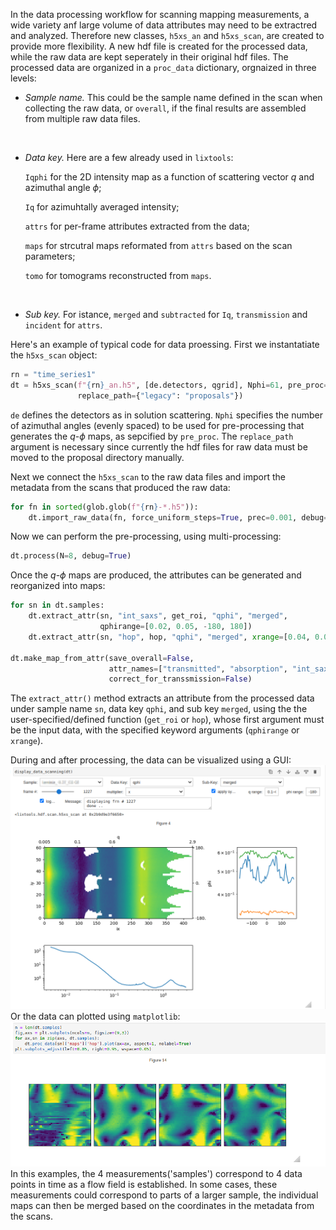 In the data processing workflow for scanning mapping measurements, a wide variety anf large volume of data attributes may need to be extractred and analyzed. Therefore new classes, `h5xs_an` and `h5xs_scan`, are created to provide more flexibility. A new hdf file is created for the processed data, while the raw data are kept seperately in their original hdf files. The processed data are organized in a `proc_data` dictionary, orgnaized in three levels:

* *Sample name.* 
  This could be the sample name defined in the scan when collecting the raw data, or `overall`, if the final results are assembled from multiple raw data files.     
<br>

* *Data key.*
  Here are a few already used in `lixtools`: 

    `Iqphi` for the 2D intensity map as a function of scattering vector $q$ and azimuthal angle $\phi$; 
    
    `Iq` for azimuhtally averaged intensity; 
    
    `attrs` for per-frame attributes extracted from the data; 
    
    `maps` for strcutral maps reformated from `attrs` based on the scan parameters; 
    
    `tomo` for tomograms reconstructed from `maps`.
<br>    
  
* *Sub key.* 
  For istance, `merged` and `subtracted` for `Iq`, `transmission` and `incident` for `attrs`.



Here's an example of typical code for data proessing. First we instantatiate the `h5xs_scan` object: 

```python
rn = "time_series1"
dt = h5xs_scan(f"{rn}_an.h5", [de.detectors, qgrid], Nphi=61, pre_proc="2D", 
               replace_path={"legacy": "proposals"})
```

`de` defines the detectors as in solution scattering. `Nphi` specifies the number of azimuthal
angles (evenly spaced) to be used for pre-processing that generates the $q$-$\phi$ maps, as sepcified by `pre_proc`. The `replace_path` argument
is necessary since currently the hdf files for raw data must be moved to the proposal directory manually.


Next we connect the `h5xs_scan` to the raw data files and import the metadata from the scans that produced the raw data:
```python
for fn in sorted(glob.glob(f"{rn}-*.h5")):
    dt.import_raw_data(fn, force_uniform_steps=True, prec=0.001, debug=True)
```

Now we can perform the pre-processing, using multi-processing:
```python
dt.process(N=8, debug=True)
```

Once the $q$-$\phi$ maps are produced, the attributes can be generated and reorganized into maps:
```python
for sn in dt.samples:
    dt.extract_attr(sn, "int_saxs", get_roi, "qphi", "merged", 
                    qphirange=[0.02, 0.05, -180, 180])
    dt.extract_attr(sn, "hop", hop, "qphi", "merged", xrange=[0.04, 0.06])
    
dt.make_map_from_attr(save_overall=False, 
                      attr_names=["transmitted", "absorption", "int_saxs", "hop"], 
                      correct_for_transsmission=False)
```
The `extract_attr()` method extracts an attribute from the processed data under sample name `sn`, data key `qphi`, 
and sub key `merged`, using the the user-specified/defined function (`get_roi` or `hop`), whose first argument must
be the input data, with the specified keyword arguments (`qphirange` or `xrange`). 

During and after processing, the data can be visualized using a GUI:
![scanning data visualization GUI](fig/display_data_scanning.png)
Or the data can plotted using `matplotlib`:
![map plot](fig/plot_scan_maps.png)
In this examples, the 4 measurements('samples') correspond to 4 data points in time as a flow field is established. In some cases, 
these measurements could correspond to parts of a larger sample, the individual maps can then be merged based on the 
coordinates in the metadata from the scans.
